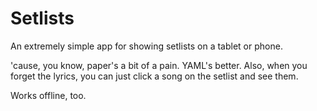 Setlists
========

An extremely simple app for showing setlists on a tablet or phone.

'cause, you know, paper's a bit of a pain. YAML's better. Also, when you
forget the lyrics, you can just click a song on the setlist and see them.

Works offline, too.
